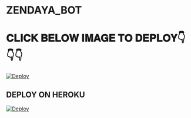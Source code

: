 # ZENDAYA_BOT

# 𝐂𝐋𝐈𝐂𝐊 𝐁𝐄𝐋𝐎𝐖 𝐈𝐌𝐀𝐆𝐄 𝐓𝐎 𝐃𝐄𝐏𝐋𝐎𝐘👇👇👇


[![Deploy](https://telegra.ph/file/fb033f0bb54277ea9682d.jpg)](https://heroku.com/deploy?template=https://github.com/SAZUKI-SAMSUNG/Zendaya-RoBot)


## DEPLOY ON HEROKU
[![Deploy](https://www.herokucdn.com/deploy/button.svg)](https://heroku.com/deploy?template=https://github.com/SAZUKI-SAMSUNG/Zendaya-RoBot)
